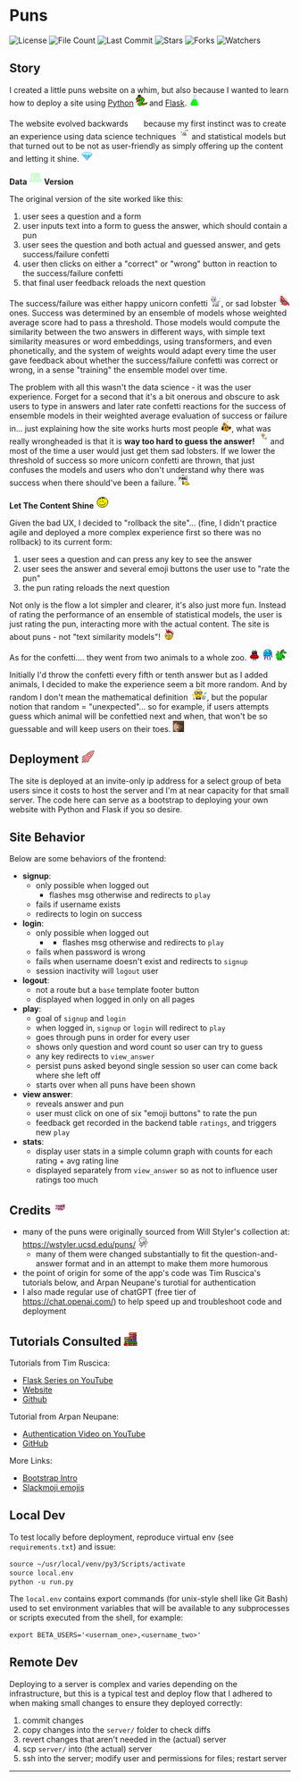 # Puns

![License](https://img.shields.io/github/license/BigBangData/Puns)
![File Count](https://img.shields.io/github/directory-file-count/BigBangData/Puns)
![Last Commit](https://img.shields.io/github/last-commit/BigBangData/Puns?color=blueviolet)
![Stars](https://img.shields.io/github/stars/BigBangData/Puns?style=social)
![Forks](https://img.shields.io/github/forks/BigBangData/Puns?style=social)
![Watchers](https://img.shields.io/github/watchers/BigBangData/Puns?style=social)

## Story

I created a little puns website on a whim, but also because I wanted to learn how to deploy a site using [Python](https://www.python.org/) <img src=static/img/python.png width="20" height="20"/> and [Flask](https://flask.palletsprojects.com/en/3.0.x/). <img src=static/img/flask.png width="20" height="20"/>

The website evolved backwards <img src=static/img/pepe-sip-backwards.gif width="20" height="20"/> because my first instinct was to create an experience using data science techniques <img src=static/img/atom.gif width="20" height="20"/> and statistical models but that turned out to be not as user-friendly as simply offering up the content and letting it shine. <img src=static/img/diamond.png width="20" height="20"/>

__Data <img src=static/img/for_science.jpg width="24" height="24"/> Version__ 

The original version of the site worked like this:
1. user sees a question and a form
2. user inputs text into a form to guess the answer, which should contain a pun
3. user sees the question and both actual and guessed answer, and gets success/failure confetti
4. user then clicks on either a "correct" or "wrong" button in reaction to the success/failure confetti
5. that final user feedback reloads the next question

The success/failure was either happy unicorn confetti <img src=static/img/unicorn.gif width="20" height="20"/>, or sad lobster <img src=static/img/lobster.png width="20" height="20"/> ones. Success was determined by an ensemble of models whose weighted average score had to pass a threshold. Those models would compute the similarity between the two answers in different ways, with simple text similarity measures or word embeddings, using transformers, and even phonetically, and the system of weights would adapt every time the user gave feedback about whether the success/failure confetti was correct or wrong, in a sense "training" the ensemble model over time.

The problem with all this wasn't the data science - it was the user experience. Forget for a second that it's a bit onerous and obscure to ask users to type in answers and later rate confetti reactions for the success of ensemble models in their weighted average evaluation of success or failure in... just explaining how the site works hurts most people <img src=static/img/this-is-fine-fire.gif width="20" height="20"/>, what was really wrongheaded is that it is __way too hard to guess the answer!__ <img src=static/img/target.gif width="20" height="20"/> and most of the time a user would just get them sad lobsters. If we lower the threshold of success so more unicorn confetti are thrown, that just confuses the models and users who don't understand why there was success when there should've been a failure. <img src=static/img/fail.gif width="20" height="20"/>

__Let The Content Shine__ <img src=static/img/content.gif width="24" height="24"/>

Given the bad UX, I decided to "rollback the site"... (fine, I didn't practice agile and deployed a more complex experience first so there was no rollback) to its current form:
1. user sees a question and can press any key to see the answer
2. user sees the answer and several emoji buttons the user use to "rate the pun"
3. the pun rating reloads the next question

Not only is the flow a lot simpler and clearer, it's also just more fun. Instead of rating the performance of an ensemble of statistical models, the user is just rating the pun, interacting more with the actual content. The site is about puns - not "text similarity models"! <img src=static/img/punk.gif width="20" height="20"/>

As for the confetti.... they went from two animals to a whole zoo.  <img src=static/img/ladybug.gif width="20" height="20"/>  <img src=static/img/jellyfish.gif width="20" height="20"/> <img src=static/img/dragon.gif width="20" height="20"/>

Initially I'd throw the confetti every fifth or tenth answer but as I added animals, I decided to make the experience seem a bit more random. And by random I don't mean the mathematical definition <img src=static/img/math.gif width="30" height="20"/>, but the popular notion that random = "unexpected"... so for example, if users attempts guess which animal will be confettied next and when, that won't be so guessable and will keep users on their toes. <img src=static/img/potaytoes.gif width="20" height="20"/>

## Deployment <img src=static/img/partydeploy.gif width="24" height="24"/>

The site is deployed at an invite-only ip address for a select group of beta users since it costs to host the server and I'm at near capacity for that small server. The code here can serve as a bootstrap to deploying your own website with Python and Flask if you so desire.

## Site Behavior

Below are some behaviors of the frontend:

- __signup__:
  + only possible when logged out
    - flashes msg otherwise and redirects to `play`
  + fails if username exists
  + redirects to login on success
- __login__:
  + only possible when logged out
    - - flashes msg otherwise and redirects to `play`
  + fails when password is wrong
  + fails when username doesn't exist and redirects to `signup`
  + session inactivity will `logout` user
- __logout__:
  + not a route but a `base` template footer button
  + displayed when logged in only on all pages
- __play__:
  + goal of `signup` and `login`
  + when logged in, `signup` or `login` will redirect to `play`
  + goes through puns in order for every user
  + shows only question and word count so user can try to guess
  + any key redirects to `view_answer`
  + persist puns asked beyond single session so user can come back where she left off
  + starts over when all puns have been shown
- __view answer__:
  + reveals answer and pun
  + user must click on one of six "emoji buttons" to rate the pun
  + feedback get recorded in the backend table `ratings`, and triggers new `play`
- __stats__:
  + display user stats in a simple column graph with counts for each rating + avg rating line
  + displayed separately from `view_answer` so as not to influence user ratings too much

## Credits <img src=static/img/thankyou.gif width="24" height="24"/>

- many of the puns were originally sourced from Will Styler's collection at: https://wstyler.ucsd.edu/puns/ <img src=static/img/clapclap.gif width="20" height="20"/>
  + many of them were changed substantially to fit the question-and-answer format and in an attempt to make them more humorous
- the point of origin for some of the app's code was Tim Ruscica's tutorials below, and Arpan Neupane's turotial for authentication
- I also made regular use of chatGPT (free tier of https://chat.openai.com/) to help speed up and troubleshoot code and deployment

## Tutorials Consulted <img src=static/img/books.gif width="24" height="24"/>

Tutorials from Tim Ruscica: 
- [Flask Series on YouTube](https://www.youtube.com/@TechWithTim)
- [Website](https://www.techwithtim.net)
- [Github](https://github.com/techwithtim)

Tutorial from Arpan Neupane:
- [Authentication Video on YouTube](https://www.youtube.com/watch?v=71EU8gnZqZQ)
- [GitHub](https://github.com/arpanneupane19/Python-Flask-Authentication-Tutorial/blob/main/app.py)

More Links:
- [Bootstrap Intro](https://getbootstrap.com/docs/5.3/getting-started/introduction/)
- [Slackmoji emojis](https://slackmojis.com/emojis/)

## Local Dev

To test locally before deployment, reproduce virtual env (see `requirements.txt`) and issue:

```{bash}
source ~/usr/local/venv/py3/Scripts/activate
source local.env
python -u run.py
```

The `local.env` contains export commands (for unix-style shell like Git Bash) used to set environment variables that will be available to any subprocesses or scripts executed from the shell, for example:

```{bash}
export BETA_USERS='<usernam_one>,<username_two>'
```

## Remote Dev

Deploying to a server is complex and varies depending on the infrastructure, but this is a typical test and deploy flow that I adhered to when making small changes to ensure they deployed correctly:

1. commit changes
2. copy changes into the `server/` folder to check diffs
3. revert changes that aren't needed in the (actual) server
4. scp `server/` into (the actual) server
5. ssh into the server; modify user and permissions for files; restart server

---